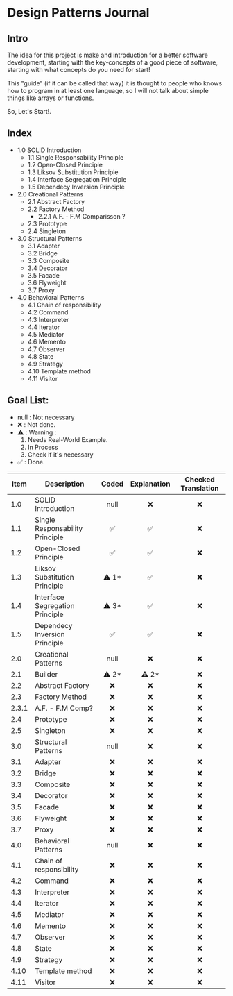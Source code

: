 # Design Patterns Journal

## Intro

The idea for this project is make and introduction for a better software development, starting with the key-concepts of a good piece of software, starting with what concepts do you need for start!

This "guide" (if it can be called that way) it is thought to people who knows how to program in at least one language, so I will not talk about simple things like arrays or functions.

So, Let's Start!.

## Index

- 1.0 SOLID Introduction
  - 1.1 Single Responsability Principle
  - 1.2 Open-Closed Principle
  - 1.3 Liksov Substitution Principle
  - 1.4 Interface Segregation Principle
  - 1.5 Dependecy Inversion Principle
- 2.0 Creational Patterns
  - 2.1 Abstract Factory
  - 2.2 Factory Method
    - 2.2.1 A.F. - F.M Comparisson ?
  - 2.3 Prototype
  - 2.4 Singleton
- 3.0 Structural Patterns
    - 3.1 Adapter
    - 3.2 Bridge
    - 3.3 Composite
    - 3.4 Decorator
    - 3.5 Facade
    - 3.6 Flyweight
    - 3.7 Proxy
- 4.0 Behavioral Patterns
    - 4.1 Chain of responsibility
    - 4.2 Command
    - 4.3 Interpreter
    - 4.4 Iterator
    - 4.5 Mediator
    - 4.6 Memento
    - 4.7 Observer
    - 4.8 State
    - 4.9 Strategy
    - 4.10 Template method
    - 4.11 Visitor

## Goal List:

- null : Not necessary
- ❌ : Not done.
- ⚠️ : Warning :
  1. Needs Real-World Example.
  1. In Process
  1. Check if it's necessary
- ✅ : Done.

| Item  | Description                     | Coded | Explanation | Checked Translation |
| ----- | ------------------------------- | :---: | :---------: | :-----------------: |
| 1.0   | SOLID Introduction              | null    | ❌           | ❌                   |
| 1.1   | Single Responsability Principle | ✅     | ✅           | ❌                   |
| 1.2   | Open-Closed Principle           | ✅     | ✅           | ❌                   |
| 1.3   | Liksov Substitution Principle   | ⚠️ 1*     | ✅          | ❌                   |
| 1.4   | Interface Segregation Principle | ⚠️ 3*     | ✅           | ❌                   |
| 1.5   | Dependecy Inversion Principle   | ✅     | ✅           | ❌                   |
| 2.0   | Creational Patterns             | null     | ❌           | ❌                   |
| 2.1   | Builder                         | ⚠️ 2*   | ⚠️ 2*        | ❌                   |
| 2.2   | Abstract Factory                | ❌     | ❌           | ❌                   |
| 2.3   | Factory Method                  | ❌     | ❌           | ❌                   |
| 2.3.1 | A.F. - F.M Comp?                | ❌     | ❌           | ❌                   |
| 2.4   | Prototype                       | ❌     | ❌           | ❌                   |
| 2.5   | Singleton                       | ❌     | ❌           | ❌                   |
| 3.0   | Structural Patterns             | null     | ❌           | ❌                   |
| 3.1   | Adapter                         | ❌     | ❌           | ❌                   |
| 3.2   | Bridge                          | ❌     | ❌           | ❌                   |
| 3.3   | Composite                       | ❌     | ❌           | ❌                   |
| 3.4   | Decorator                       | ❌     | ❌           | ❌                   |
| 3.5   | Facade                          | ❌     | ❌           | ❌                   |
| 3.6   | Flyweight                       | ❌     | ❌           | ❌                   |
| 3.7   | Proxy                           | ❌     | ❌           | ❌                   |
| 4.0   | Behavioral Patterns             | null   | ❌           | ❌                   |
| 4.1   | Chain of responsibility         | ❌     | ❌           | ❌                   |
| 4.2   | Command                         | ❌     | ❌           | ❌                   |
| 4.3   | Interpreter                     | ❌     | ❌           | ❌                   |
| 4.4   | Iterator                        | ❌     | ❌           | ❌                   |
| 4.5   | Mediator                        | ❌     | ❌           | ❌                   |
| 4.6   | Memento                         | ❌     | ❌           | ❌                   |
| 4.7   | Observer                        | ❌     | ❌           | ❌                   |
| 4.8   | State                           | ❌     | ❌           | ❌                   |
| 4.9   | Strategy                        | ❌     | ❌           | ❌                   |
| 4.10  | Template method                 | ❌     | ❌           | ❌                   |
| 4.11  | Visitor                         | ❌     | ❌           | ❌                   |